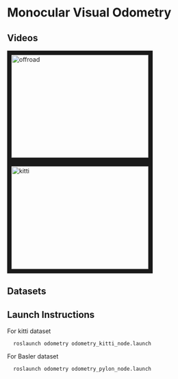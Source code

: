 # Monocular Visual Odometry

## Videos
<a href="https://www.youtube.com/embed/t6wC1vPhBfQ" target="_blank"><img src="http://img.youtube.com/vi/t6wC1vPhBfQ/0.jpg" 
alt="offroad" width="320" height="240" border="10" /></a>
<a href="https://www.youtube.com/embed/3ZPp9PxQwT0" target="_blank"><img src="http://img.youtube.com/vi/3ZPp9PxQwT0/0.jpg" 
alt="kitti" width="320" height="240" border="10" /></a>

## Datasets

## Launch Instructions

For kitti dataset

```
  roslaunch odometry odometry_kitti_node.launch
```

For Basler dataset
```
  roslaunch odometry odometry_pylon_node.launch
```
